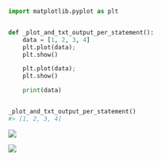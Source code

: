 ```python
import matplotlib.pyplot as plt


def _plot_and_txt_output_per_statement():
    data = [1, 2, 3, 4]
    plt.plot(data);
    plt.show()

    plt.plot(data);
    plt.show()

    print(data)


_plot_and_txt_output_per_statement()
#> [1, 2, 3, 4]
```

![](https://i.imgur.com/KjGmsCa.png)

![](https://i.imgur.com/CEtVvtC.png)
